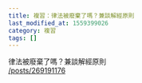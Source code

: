 ```yaml
---
title: 複習：律法被廢棄了嗎？兼談解經原則
last_modified_at: 1559399026
category: 複習
tags: []
---
```


<p style="margin: 0cm 0cm 0pt;">律法被廢棄了嗎？兼談解經原則<br/>
<a href="/posts/269191176" target="_blank">/posts/269191176</a></p>
<p style="margin: 0cm 0cm 0pt;"> </p>
<p style="font-family: Calibri, sans-serif;"> </p>
